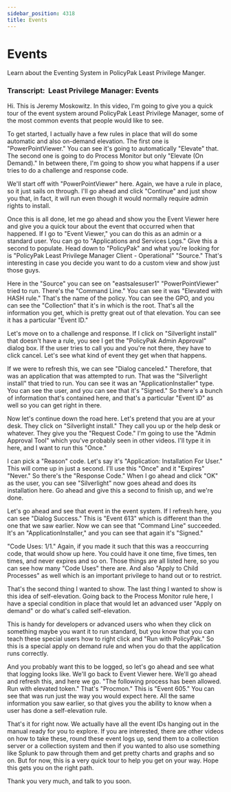 ```yaml
---
sidebar_position: 4318
title: Events
---
```


# Events

Learn about the Eventing System in PolicyPak Least Privilege Manger.

### Transcript:  Least Privilege Manager: Events

Hi. This is Jeremy Moskowitz. In this video, I'm going to give you a quick tour of the event system around PolicyPak Least Privilege Manager, some of the most common events that people would like to see.

To get started, I actually have a few rules in place that will do some automatic and also on-demand elevation. The first one is "PowerPointViewer." You can see it's going to automatically "Elevate" that. The second one is going to do Process Monitor but only "Elevate (On Demand)." In between there, I'm going to show you what happens if a user tries to do a challenge and response code.

We'll start off with "PowerPointViewer" here. Again, we have a rule in place, so it just sails on through. I'll go ahead and click "Continue" and just show you that, in fact, it will run even though it would normally require admin rights to install.

Once this is all done, let me go ahead and show you the Event Viewer here and give you a quick tour about the event that occurred when that happened. If I go to "Event Viewer," you can do this as an admin or a standard user. You can go to "Applications and Services Logs." Give this a second to populate. Head down to "PolicyPak" and what you're looking for is "PolicyPak Least Privilege Manager Client - Operational" "Source." That's interesting in case you decide you want to do a custom view and show just those guys.

Here in the "Source" you can see on "eastsalesuser1" "PowerPointViewer" tried to run. There's the "Command Line." You can see it was "Elevated with HASH rule." That's the name of the policy. You can see the GPO, and you can see the "Collection" that it's in which is the root. That's all the information you get, which is pretty great out of that elevation. You can see it has a particular "Event ID."

Let's move on to a challenge and response. If I click on "Silverlight install" that doesn't have a rule, you see I get the "PolicyPak Admin Approval" dialog box. If the user tries to call you and you're not there, they have to click cancel. Let's see what kind of event they get when that happens.

If we were to refresh this, we can see "Dialog canceled." Therefore, that was an application that was attempted to run. That was the "Silverlight install" that tried to run. You can see it was an "ApplicationInstaller" type. You can see the user, and you can see that it's "Signed." So there's a bunch of information that's contained here, and that's a particular "Event ID" as well so you can get right in there.

Now let's continue down the road here. Let's pretend that you are at your desk. They click on "Silverlight install." They call you up or the help desk or whatever. They give you the "Request Code." I'm going to use the "Admin Approval Tool" which you've probably seen in other videos. I'll type it in here, and I want to run this "Once."

I can pick a "Reason" code. Let's say it's "Application: Installation For User." This will come up in just a second. I'll use this "Once" and it "Expires" "Never." So there's the "Response Code." When I go ahead and click "OK" as the user, you can see "Silverlight" now goes ahead and does its installation here. Go ahead and give this a second to finish up, and we're done.

Let's go ahead and see that event in the event system. If I refresh here, you can see "Dialog Success." This is "Event 613" which is different than the one that we saw earlier. Now we can see that "Command Line" succeeded. It's an "ApplicationInstaller," and you can see that again it's "Signed."

"Code Uses: 1/1." Again, if you made it such that this was a reoccurring code, that would show up here. You could have it one time, five times, ten times, and never expires and so on. Those things are all listed here, so you can see how many "Code Uses" there are. And also "Apply to Child Processes" as well which is an important privilege to hand out or to restrict.

That's the second thing I wanted to show. The last thing I wanted to show is this idea of self-elevation. Going back to the Process Monitor rule here, I have a special condition in place that would let an advanced user "Apply on demand" or do what's called self-elevation.

This is handy for developers or advanced users who when they click on something maybe you want it to run standard, but you know that you can teach these special users how to right click and "Run with PolicyPak." So this is a special apply on demand rule and when you do that the application runs correctly.

And you probably want this to be logged, so let's go ahead and see what that logging looks like. We'll go back to Event Viewer here. We'll go ahead and refresh this, and here we go. "The following process has been allowed. Run with elevated token." That's "Procmon." This is "Event 605." You can see that was run just the way you would expect here. All the same information you saw earlier, so that gives you the ability to know when a user has done a self-elevation rule.

That's it for right now. We actually have all the event IDs hanging out in the manual ready for you to explore. If you are interested, there are other videos on how to take these, round these event logs up, send them to a collection server or a collection system and then if you wanted to also use something like Splunk to paw through them and get pretty charts and graphs and so on. But for now, this is a very quick tour to help you get on your way. Hope this gets you on the right path.

Thank you very much, and talk to you soon.